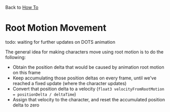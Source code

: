 Back to [How To](../how-to.md)

# Root Motion Movement

todo: waiting for further updates on DOTS animation

The general idea for making characters move using root motion is to do the following:
- Obtain the position delta that would be caused by animation root motion on this frame
- Keep accumulating those position deltas on every frame, until we've reached a fixed update (where the character updates)
- Convert that position delta to a velocity (`float3 velocityFromRootMotion = positionDelta / deltaTime`)
- Assign that velocity to the character, and reset the accumulated position delta to zero